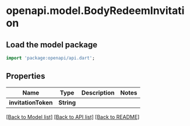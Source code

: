 # openapi.model.BodyRedeemInvitation

## Load the model package
```dart
import 'package:openapi/api.dart';
```

## Properties
Name | Type | Description | Notes
------------ | ------------- | ------------- | -------------
**invitationToken** | **String** |  | 

[[Back to Model list]](../README.md#documentation-for-models) [[Back to API list]](../README.md#documentation-for-api-endpoints) [[Back to README]](../README.md)


